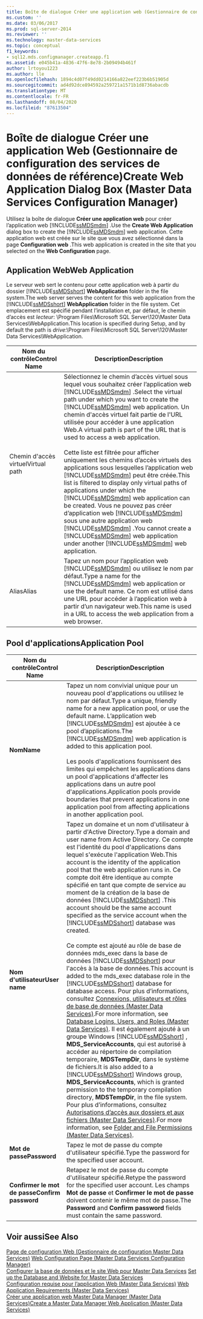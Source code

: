 ```yaml
---
title: Boîte de dialogue Créer une application web (Gestionnaire de configuration Master Data Services) | Microsoft Docs
ms.custom: ''
ms.date: 03/06/2017
ms.prod: sql-server-2014
ms.reviewer: ''
ms.technology: master-data-services
ms.topic: conceptual
f1_keywords:
- sql12.mds.configmanager.createapp.f1
ms.assetid: e045b41a-4836-47f6-8e78-2b09494b461f
author: lrtoyou1223
ms.author: lle
ms.openlocfilehash: 1894c4d07f49dd0214166a822eef223b6b51905d
ms.sourcegitcommit: ad4d92dce894592a259721a1571b1d8736abacdb
ms.translationtype: MT
ms.contentlocale: fr-FR
ms.lasthandoff: 08/04/2020
ms.locfileid: "87613504"
---
```

# <a name="create-web-application-dialog-box-master-data-services-configuration-manager"></a><span data-ttu-id="2b262-102">Boîte de dialogue Créer une application Web (Gestionnaire de configuration des services de données de référence)</span><span class="sxs-lookup"><span data-stu-id="2b262-102">Create Web Application Dialog Box (Master Data Services Configuration Manager)</span></span>
  <span data-ttu-id="2b262-103">Utilisez la boîte de dialogue **Créer une application web** pour créer l’application web [!INCLUDE[ssMDSmdm](../includes/ssmdsmdm-md.md)] .</span><span class="sxs-lookup"><span data-stu-id="2b262-103">Use the **Create Web Application** dialog box to create the [!INCLUDE[ssMDSmdm](../includes/ssmdsmdm-md.md)] web application.</span></span> <span data-ttu-id="2b262-104">Cette application web est créée sur le site que vous avez sélectionné dans la page **Configuration web** .</span><span class="sxs-lookup"><span data-stu-id="2b262-104">This web application is created in the site that you selected on the **Web Configuration** page.</span></span>  
  
## <a name="web-application"></a><span data-ttu-id="2b262-105">Application Web</span><span class="sxs-lookup"><span data-stu-id="2b262-105">Web Application</span></span>  
 <span data-ttu-id="2b262-106">Le serveur web sert le contenu pour cette application web à partir du dossier [!INCLUDE[ssMDSshort](../includes/ssmdsshort-md.md)] **WebApplication** folder in the file system.</span><span class="sxs-lookup"><span data-stu-id="2b262-106">The web server serves the content for this web application from the [!INCLUDE[ssMDSshort](../includes/ssmdsshort-md.md)] **WebApplication** folder in the file system.</span></span> <span data-ttu-id="2b262-107">Cet emplacement est spécifié pendant l’installation et, par défaut, le chemin d’accès est *lecteur*: \Program Files\Microsoft SQL Server\120\Master Data Services\WebApplication.</span><span class="sxs-lookup"><span data-stu-id="2b262-107">This location is specified during Setup, and by default the path is *drive*:\Program Files\Microsoft SQL Server\120\Master Data Services\WebApplication.</span></span>  
  
|<span data-ttu-id="2b262-108">Nom du contrôle</span><span class="sxs-lookup"><span data-stu-id="2b262-108">Control Name</span></span>|<span data-ttu-id="2b262-109">Description</span><span class="sxs-lookup"><span data-stu-id="2b262-109">Description</span></span>|  
|------------------|-----------------|  
|<span data-ttu-id="2b262-110">Chemin d'accès virtuel</span><span class="sxs-lookup"><span data-stu-id="2b262-110">Virtual path</span></span>|<span data-ttu-id="2b262-111">Sélectionnez le chemin d’accès virtuel sous lequel vous souhaitez créer l’application web [!INCLUDE[ssMDSmdm](../includes/ssmdsmdm-md.md)] .</span><span class="sxs-lookup"><span data-stu-id="2b262-111">Select the virtual path under which you want to create the [!INCLUDE[ssMDSmdm](../includes/ssmdsmdm-md.md)] web application.</span></span> <span data-ttu-id="2b262-112">Un chemin d'accès virtuel fait partie de l'URL utilisée pour accéder à une application Web.</span><span class="sxs-lookup"><span data-stu-id="2b262-112">A virtual path is part of the URL that is used to access a web application.</span></span><br /><br /> <span data-ttu-id="2b262-113">Cette liste est filtrée pour afficher uniquement les chemins d’accès virtuels des applications sous lesquelles l’application web [!INCLUDE[ssMDSmdm](../includes/ssmdsmdm-md.md)] peut être créée.</span><span class="sxs-lookup"><span data-stu-id="2b262-113">This list is filtered to display only virtual paths of applications under which the [!INCLUDE[ssMDSmdm](../includes/ssmdsmdm-md.md)] web application can be created.</span></span> <span data-ttu-id="2b262-114">Vous ne pouvez pas créer d’application web [!INCLUDE[ssMDSmdm](../includes/ssmdsmdm-md.md)] sous une autre application web [!INCLUDE[ssMDSmdm](../includes/ssmdsmdm-md.md)] .</span><span class="sxs-lookup"><span data-stu-id="2b262-114">You cannot create a [!INCLUDE[ssMDSmdm](../includes/ssmdsmdm-md.md)] web application under another [!INCLUDE[ssMDSmdm](../includes/ssmdsmdm-md.md)] web application.</span></span>|  
|<span data-ttu-id="2b262-115">Alias</span><span class="sxs-lookup"><span data-stu-id="2b262-115">Alias</span></span>|<span data-ttu-id="2b262-116">Tapez un nom pour l’application web [!INCLUDE[ssMDSmdm](../includes/ssmdsmdm-md.md)] ou utilisez le nom par défaut.</span><span class="sxs-lookup"><span data-stu-id="2b262-116">Type a name for the [!INCLUDE[ssMDSmdm](../includes/ssmdsmdm-md.md)] web application or use the default name.</span></span> <span data-ttu-id="2b262-117">Ce nom est utilisé dans une URL pour accéder à l’application web à partir d’un navigateur web.</span><span class="sxs-lookup"><span data-stu-id="2b262-117">This name is used in a URL to access the web application from a web browser.</span></span>|  
  
## <a name="application-pool"></a><span data-ttu-id="2b262-118">Pool d'applications</span><span class="sxs-lookup"><span data-stu-id="2b262-118">Application Pool</span></span>  
  
|<span data-ttu-id="2b262-119">Nom du contrôle</span><span class="sxs-lookup"><span data-stu-id="2b262-119">Control Name</span></span>|<span data-ttu-id="2b262-120">Description</span><span class="sxs-lookup"><span data-stu-id="2b262-120">Description</span></span>|  
|------------------|-----------------|  
|<span data-ttu-id="2b262-121">**Nom**</span><span class="sxs-lookup"><span data-stu-id="2b262-121">**Name**</span></span>|<span data-ttu-id="2b262-122">Tapez un nom convivial unique pour un nouveau pool d'applications ou utilisez le nom par défaut.</span><span class="sxs-lookup"><span data-stu-id="2b262-122">Type a unique, friendly name for a new application pool, or use the default name.</span></span> <span data-ttu-id="2b262-123">L’application web [!INCLUDE[ssMDSmdm](../includes/ssmdsmdm-md.md)] est ajoutée à ce pool d’applications.</span><span class="sxs-lookup"><span data-stu-id="2b262-123">The [!INCLUDE[ssMDSmdm](../includes/ssmdsmdm-md.md)] web application is added to this application pool.</span></span><br /><br /> <span data-ttu-id="2b262-124">Les pools d'applications fournissent des limites qui empêchent les applications dans un pool d'applications d'affecter les applications dans un autre pool d'applications.</span><span class="sxs-lookup"><span data-stu-id="2b262-124">Application pools provide boundaries that prevent applications in one application pool from affecting applications in another application pool.</span></span>|  
|<span data-ttu-id="2b262-125">**Nom d'utilisateur**</span><span class="sxs-lookup"><span data-stu-id="2b262-125">**User name**</span></span>|<span data-ttu-id="2b262-126">Tapez un domaine et un nom d'utilisateur à partir d'Active Directory.</span><span class="sxs-lookup"><span data-stu-id="2b262-126">Type a domain and user name from Active Directory.</span></span> <span data-ttu-id="2b262-127">Ce compte est l'identité du pool d'applications dans lequel s'exécute l'application Web.</span><span class="sxs-lookup"><span data-stu-id="2b262-127">This account is the identity of the application pool that the web application runs in.</span></span> <span data-ttu-id="2b262-128">Ce compte doit être identique au compte spécifié en tant que compte de service au moment de la création de la base de données [!INCLUDE[ssMDSshort](../includes/ssmdsshort-md.md)] .</span><span class="sxs-lookup"><span data-stu-id="2b262-128">This account should be the same account specified as the service account when the [!INCLUDE[ssMDSshort](../includes/ssmdsshort-md.md)] database was created.</span></span><br /><br /> <span data-ttu-id="2b262-129">Ce compte est ajouté au rôle de base de données mds_exec dans la base de données [!INCLUDE[ssMDSshort](../includes/ssmdsshort-md.md)] pour l'accès à la base de données.</span><span class="sxs-lookup"><span data-stu-id="2b262-129">This account is added to the mds_exec database role in the [!INCLUDE[ssMDSshort](../includes/ssmdsshort-md.md)] database for database access.</span></span> <span data-ttu-id="2b262-130">Pour plus d’informations, consultez [Connexions, utilisateurs et rôles de base de données &#40;Master Data Services&#41;](database-logins-users-and-roles-master-data-services.md).</span><span class="sxs-lookup"><span data-stu-id="2b262-130">For more information, see [Database Logins, Users, and Roles &#40;Master Data Services&#41;](database-logins-users-and-roles-master-data-services.md).</span></span> <span data-ttu-id="2b262-131">Il est également ajouté à un groupe Windows [!INCLUDE[ssMDSshort](../includes/ssmdsshort-md.md)] , **MDS_ServiceAccounts**, qui est autorisé à accéder au répertoire de compilation temporaire, **MDSTempDir**, dans le système de fichiers.</span><span class="sxs-lookup"><span data-stu-id="2b262-131">It is also added to a [!INCLUDE[ssMDSshort](../includes/ssmdsshort-md.md)] Windows group, **MDS_ServiceAccounts**, which is granted permission to the temporary compilation directory, **MDSTempDir**, in the file system.</span></span> <span data-ttu-id="2b262-132">Pour plus d’informations, consultez [Autorisations d’accès aux dossiers et aux fichiers &#40;Master Data Services&#41;](../../2014/master-data-services/folder-and-file-permissions-master-data-services.md).</span><span class="sxs-lookup"><span data-stu-id="2b262-132">For more information, see [Folder and File Permissions &#40;Master Data Services&#41;](../../2014/master-data-services/folder-and-file-permissions-master-data-services.md).</span></span>|  
|<span data-ttu-id="2b262-133">**Mot de passe**</span><span class="sxs-lookup"><span data-stu-id="2b262-133">**Password**</span></span>|<span data-ttu-id="2b262-134">Tapez le mot de passe du compte d'utilisateur spécifié.</span><span class="sxs-lookup"><span data-stu-id="2b262-134">Type the password for the specified user account.</span></span>|  
|<span data-ttu-id="2b262-135">**Confirmer le mot de passe**</span><span class="sxs-lookup"><span data-stu-id="2b262-135">**Confirm password**</span></span>|<span data-ttu-id="2b262-136">Retapez le mot de passe du compte d'utilisateur spécifié.</span><span class="sxs-lookup"><span data-stu-id="2b262-136">Retype the password for the specified user account.</span></span> <span data-ttu-id="2b262-137">Les champs **Mot de passe** et **Confirmer le mot de passe** doivent contenir le même mot de passe.</span><span class="sxs-lookup"><span data-stu-id="2b262-137">The **Password** and **Confirm password** fields must contain the same password.</span></span>|  
  
## <a name="see-also"></a><span data-ttu-id="2b262-138">Voir aussi</span><span class="sxs-lookup"><span data-stu-id="2b262-138">See Also</span></span>  
 <span data-ttu-id="2b262-139">[Page de configuration Web &#40;Gestionnaire de configuration Master Data Services&#41;](../../2014/master-data-services/web-configuration-page-master-data-services-configuration-manager.md) </span><span class="sxs-lookup"><span data-stu-id="2b262-139">[Web Configuration Page &#40;Master Data Services Configuration Manager&#41;](../../2014/master-data-services/web-configuration-page-master-data-services-configuration-manager.md) </span></span>  
 <span data-ttu-id="2b262-140">[Configurer la base de données et le site Web pour Master Data Services](../../2014/master-data-services/set-up-the-database-and-website-for-master-data-services.md) </span><span class="sxs-lookup"><span data-stu-id="2b262-140">[Set up the Database and Website for Master Data Services](../../2014/master-data-services/set-up-the-database-and-website-for-master-data-services.md) </span></span>  
 <span data-ttu-id="2b262-141">[Configuration requise pour l’application Web &#40;Master Data Services&#41;](install-windows/web-application-requirements-master-data-services.md) </span><span class="sxs-lookup"><span data-stu-id="2b262-141">[Web Application Requirements &#40;Master Data Services&#41;](install-windows/web-application-requirements-master-data-services.md) </span></span>  
 [<span data-ttu-id="2b262-142">Créer une application web Master Data Manager &#40;Master Data Services&#41;</span><span class="sxs-lookup"><span data-stu-id="2b262-142">Create a Master Data Manager Web Application &#40;Master Data Services&#41;</span></span>](install-windows/create-a-master-data-manager-web-application-master-data-services.md)  
  
  
